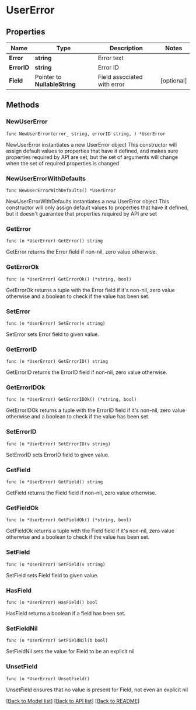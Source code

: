 # UserError

## Properties

Name | Type | Description | Notes
------------ | ------------- | ------------- | -------------
**Error** | **string** | Error text | 
**ErrorID** | **string** | Error ID | 
**Field** | Pointer to **NullableString** | Field associated with error | [optional] 

## Methods

### NewUserError

`func NewUserError(error_ string, errorID string, ) *UserError`

NewUserError instantiates a new UserError object
This constructor will assign default values to properties that have it defined,
and makes sure properties required by API are set, but the set of arguments
will change when the set of required properties is changed

### NewUserErrorWithDefaults

`func NewUserErrorWithDefaults() *UserError`

NewUserErrorWithDefaults instantiates a new UserError object
This constructor will only assign default values to properties that have it defined,
but it doesn't guarantee that properties required by API are set

### GetError

`func (o *UserError) GetError() string`

GetError returns the Error field if non-nil, zero value otherwise.

### GetErrorOk

`func (o *UserError) GetErrorOk() (*string, bool)`

GetErrorOk returns a tuple with the Error field if it's non-nil, zero value otherwise
and a boolean to check if the value has been set.

### SetError

`func (o *UserError) SetError(v string)`

SetError sets Error field to given value.


### GetErrorID

`func (o *UserError) GetErrorID() string`

GetErrorID returns the ErrorID field if non-nil, zero value otherwise.

### GetErrorIDOk

`func (o *UserError) GetErrorIDOk() (*string, bool)`

GetErrorIDOk returns a tuple with the ErrorID field if it's non-nil, zero value otherwise
and a boolean to check if the value has been set.

### SetErrorID

`func (o *UserError) SetErrorID(v string)`

SetErrorID sets ErrorID field to given value.


### GetField

`func (o *UserError) GetField() string`

GetField returns the Field field if non-nil, zero value otherwise.

### GetFieldOk

`func (o *UserError) GetFieldOk() (*string, bool)`

GetFieldOk returns a tuple with the Field field if it's non-nil, zero value otherwise
and a boolean to check if the value has been set.

### SetField

`func (o *UserError) SetField(v string)`

SetField sets Field field to given value.

### HasField

`func (o *UserError) HasField() bool`

HasField returns a boolean if a field has been set.

### SetFieldNil

`func (o *UserError) SetFieldNil(b bool)`

 SetFieldNil sets the value for Field to be an explicit nil

### UnsetField
`func (o *UserError) UnsetField()`

UnsetField ensures that no value is present for Field, not even an explicit nil

[[Back to Model list]](../README.md#documentation-for-models) [[Back to API list]](../README.md#documentation-for-api-endpoints) [[Back to README]](../README.md)


